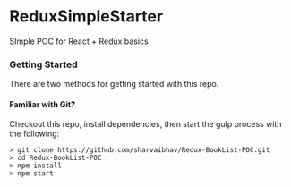 # ReduxSimpleStarter

SImple POC for React + Redux basics

### Getting Started

There are two methods for getting started with this repo.

#### Familiar with Git?
Checkout this repo, install dependencies, then start the gulp process with the following:

```
> git clone https://github.com/sharvaibhav/Redux-BookList-POC.git
> cd Redux-BookList-POC
> npm install
> npm start
```
